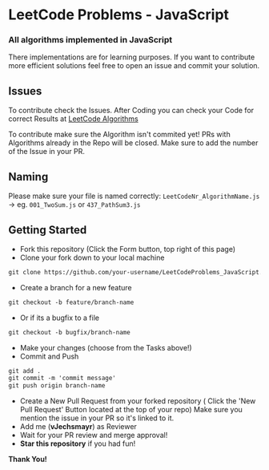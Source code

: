 # LeetCode Problems - JavaScript

### All algorithms implemented in JavaScript
There implementations are for learning purposes. If you want to contribute more efficient solutions feel free to open an issue and commit your solution.


## Issues
To contribute check the Issues. After Coding you can check your Code for correct Results at [LeetCode Algorithms](https://leetcode.com/problemset/algorithms/) 

To contribute make sure the Algorithm isn't commited yet! PRs with Algorithms already in the Repo will be closed.
Make sure to add the number of the Issue in your PR.

## Naming
Please make sure your file is named correctly: `LeetCodeNr_AlgorithmName.js` -> eg. `001_TwoSum.js` or `437_PathSum3.js`

## Getting Started
* Fork this repository (Click the Form button, top right of this page)
* Clone your fork down to your local machine
```markdown
git clone https://github.com/your-username/LeetCodeProblems_JavaScript.git
```
* Create a branch for a new feature
```markdown
git checkout -b feature/branch-name
```
* Or if its a bugfix to a file
```markdown
git checkout -b bugfix/branch-name
```
* Make your changes (choose from the Tasks above!)
* Commit and Push
```markdown
git add .
git commit -m 'commit message'
git push origin branch-name
```
* Create a New Pull Request from your forked repository ( Click the 'New Pull Request' Button located at the top of your repo) Make sure you mention the issue in your PR so it's linked to it.
* Add me (**vJechsmayr**) as Reviewer
* Wait for your PR review and merge approval!
* __Star this repository__ if you had fun!

__Thank You!__ 

